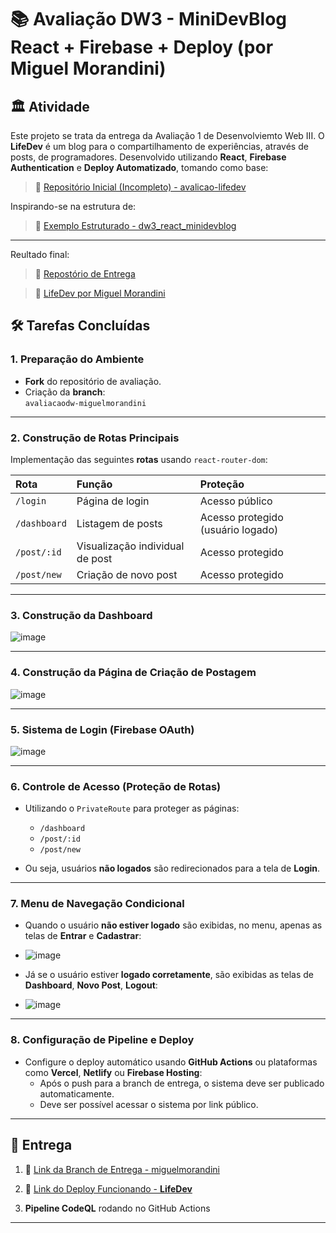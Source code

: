 # 📚 Avaliação DW3 - MiniDevBlog React + Firebase + Deploy (por Miguel Morandini)

## 🏛️ Atividade
Este projeto se trata da entrega da Avaliação 1 de Desenvolviemto Web III. O **LifeDev** é um blog para o compartilhamento de experiências, através de posts, de programadores.
Desenvolvido utilizando **React**, **Firebase Authentication** e **Deploy Automatizado**, tomando como base:

> 🔗 [Repositório Inicial (Incompleto) - avalicao-lifedev](https://github.com/victoricoma/avaliacao-lifedev.git)

Inspirando-se na estrutura de:

> 🔗 [Exemplo Estruturado - dw3_react_minidevblog](https://github.com/victoricoma/dw3_react_minidevblog)

---
Reultado final:

> 🔗 [Repostório de Entrega](https://github.com/miguelmorandini/avaliacao-lifedev)

> 🔗 [LifeDev por Miguel Morandini](https://avaliacaodw3-2d34e.web.app)

## 🛠️ Tarefas Concluídas

### 1. Preparação do Ambiente

- **Fork** do repositório de avaliação.
- Criação da **branch**:  
  `avaliacaodw-miguelmorandini`

---

### 2. Construção de Rotas Principais

Implementação das seguintes **rotas** usando `react-router-dom`:

| Rota | Função | Proteção |
|:-----|:-------|:---------|
| `/login` | Página de login | Acesso público |
| `/dashboard` | Listagem de posts | Acesso protegido (usuário logado) |
| `/post/:id` | Visualização individual de post | Acesso protegido |
| `/post/new` | Criação de novo post | Acesso protegido |

---

### 3. Construção da Dashboard

![image](https://github.com/user-attachments/assets/50946f3a-fca8-499b-aac7-70df1f19db77)

---

### 4. Construção da Página de Criação de Postagem

![image](https://github.com/user-attachments/assets/186382cb-9f15-455c-b333-9a08257ba248)

---

### 5. Sistema de Login (Firebase OAuth)

![image](https://github.com/user-attachments/assets/79dedba3-3051-4c21-8a96-ee1c5487fab3)

---

### 6. Controle de Acesso (Proteção de Rotas)

- Utilizando o `PrivateRoute` para proteger as páginas:
  - `/dashboard`
  - `/post/:id`
  - `/post/new`

- Ou seja, usuários **não logados** são redirecionados para a tela de **Login**.

---

### 7. Menu de Navegação Condicional

- Quando o usuário **não estiver logado** são exibidas, no menu, apenas as telas de **Entrar** e **Cadastrar**:
- 
  ![image](https://github.com/user-attachments/assets/46e54762-ecf8-41f1-b9be-aac61676218b)

- Já se o usuário estiver **logado corretamente**, são exibidas as telas de **Dashboard**, **Novo Post**, **Logout**:
- 
  ![image](https://github.com/user-attachments/assets/a992b46c-9427-4304-ad57-b21cf1f55697)

---

### 8. Configuração de Pipeline e Deploy

- Configure o deploy automático usando **GitHub Actions** ou plataformas como **Vercel**, **Netlify** ou **Firebase Hosting**:
  - Após o push para a branch de entrega, o sistema deve ser publicado automaticamente.
  - Deve ser possível acessar o sistema por link público.

---

## 📌 Entrega

1. 🔗 [Link da Branch de Entrega - miguelmorandini](https://github.com/miguelmorandini/avaliacao-lifedev/tree/avaliacaodw-miguelmorandini)

2. 🔗 [Link do Deploy Funcionando - **LifeDev**](https://github.com/miguelmorandini/avaliacao-lifedev/tree/avaliacaodw-miguelmorandini)

3. **Pipeline CodeQL** rodando no GitHub Actions

---
